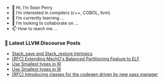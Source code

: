 - 👋 Hi, I’m Sean Perry
- 👀 I’m interested in compilers (c++, COBOL, llvm)
- 🌱 I’m currently learning ...
- 💞️ I’m looking to collaborate on ...
- 📫 How to reach me ...

<!---
s66perry/s66perry is a ✨ special ✨ repository because its `README.md` (this file) appears on your GitHub profile.
You can click the Preview link to take a look at your changes.
--->
### 📕 Latest LLVM Discourse Posts

<!-- DISCOURSE-LLVM:START -->
- [Stack_save and Stack_restore Intrinsics](https://discourse.llvm.org/t/stack-save-and-stack-restore-intrinsics/83297#post_5)
- [[RFC] Extending MachO&#39;s Balanced Partitioning Feature to ELF](https://discourse.llvm.org/t/rfc-extending-machos-balanced-partitioning-feature-to-elf/83157#post_3)
- [Use Smallest types in IR](https://discourse.llvm.org/t/use-smallest-types-in-ir/83301#post_3)
- [Use Smallest types in IR](https://discourse.llvm.org/t/use-smallest-types-in-ir/83301#post_2)
- [[RFC] Introducing classes for the codegen driven by new pass manager](https://discourse.llvm.org/t/rfc-introducing-classes-for-the-codegen-driven-by-new-pass-manager/55877?page=2#post_26)
<!-- DISCOURSE-LLVM:END -->
